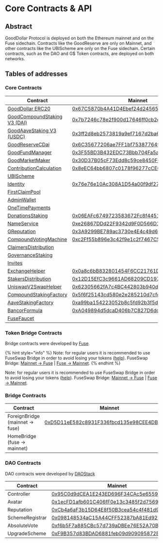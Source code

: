 # Core Contracts & API

## Abstract

GoodDollar Protocol is deployed on both the Ethereum mainnet and on the Fuse sidechain. Contracts like the GoodReserve are only on Mainnet, and other contracts like the UBIScheme are only on the Fuse sidechain. Certain contracts, such as the DAO and G$ Token contracts, are deployed on both networks.

## Tables of addresses

### Core Contracts

| Contract                                                      | Mainnet                                                                                                               | Fuse                                                                                                                                   | Source code                                                                                                                                                                  |
| ------------------------------------------------------------- | --------------------------------------------------------------------------------------------------------------------- | -------------------------------------------------------------------------------------------------------------------------------------- | ---------------------------------------------------------------------------------------------------------------------------------------------------------------------------- |
| [GoodDollar ERC20](gooddollar.md)                             | [0x67C5870b4A41D4Ebef24d2456547A03F1f3e094B](https://etherscan.io/address/0x67C5870b4A41D4Ebef24d2456547A03F1f3e094B) | [0x495d133B938596C9984d462F007B676bDc57eCEC](https://explorer.fuse.io/address/0x495d133B938596C9984d462F007B676bDc57eCEC/transactions) | [GoodDollar.sol](https://github.com/GoodDollar/GoodContracts/blob/master/contracts/token/GoodDollar.sol)                                                                     |
| [GoodCompoundStaking V3 (DAI)](goodcompoundstaking-v2-dai.md) | [0x7b7246c78e2f900d17646ff0cb2ec47d6ba10754](https://etherscan.io/address/0x7b7246c78e2f900d17646ff0cb2ec47d6ba10754) |                                                                                                                                        | [GoodCompoundStakingV2.sol](https://github.com/GoodDollar/GoodProtocol/commit/ca2516b30743d888c27f473bb2dbcd21492c790a)                                                      |
| [GoodAaveStaking V3 (USDC)](goodaavestaking-v2-usdc.md)       | [0x3ff2d8eb2573819a9ef7167d2ba6fd6d31b17f4f](https://etherscan.io/address/0x3ff2d8eb2573819a9ef7167d2ba6fd6d31b17f4f) |                                                                                                                                        | [GoodAaveStakingV2.sol](https://github.com/GoodDollar/GoodProtocol/commit/ca2516b30743d888c27f473bb2dbcd21492c790a)                                                          |
| [GoodReserveCDai](goodreservecdai.md)                         | [0x6C35677206ae7FF1bf753877649cF57cC30D1c42](https://etherscan.io/address/0x6C35677206ae7FF1bf753877649cF57cC30D1c42) |                                                                                                                                        | [GoodReserveCDai.sol](https://github.com/GoodDollar/GoodContracts/blob/master/stakingModel/contracts/GoodReserveCDai.sol)                                                    |
| [GoodFundManager](goodfundmanager.md)                         | [0x3F55BD3B432EDC73Bbb704Fa5a29CC08dc1aDBEB](https://etherscan.io/address/0x3F55BD3B432EDC73Bbb704Fa5a29CC08dc1aDBEB) |                                                                                                                                        | [GoodFundManager.sol](https://github.com/GoodDollar/GoodProtocol/blob/master/contracts/staking/GoodFundManager.sol)                                                          |
| [GoodMarketMaker](goodmarketmaker.md)                         | [0x30D37B05cF73Edd8c59ce8450F093f6C06dA9272](https://etherscan.io/address/0x30D37B05cF73Edd8c59ce8450F093f6C06dA9272) |                                                                                                                                        | [GoodMarketMaker.sol](https://github.com/GoodDollar/GoodProtocol/blob/master/contracts/reserve/GoodMarketMaker.sol)                                                          |
| [ContributionCalculation](contributioncalculation.md)         | [0x8eEC64bb6807c0178f96277cCE6a334B4e565E5C](https://etherscan.io/address/0x8eEC64bb6807c0178f96277cCE6a334B4e565E5C) |                                                                                                                                        | [ContributionCalculation.sol](https://github.com/GoodDollar/GoodContracts/blob/master/stakingModel/contracts/ContributionCalculation.sol)                                    |
| [UBIScheme](ubischeme.md)                                     |                                                                                                                       | [0xd253A5203817225e9768C05E5996d642fb96bA86](https://explorer.fuse.io/address/0xd253A5203817225e9768C05E5996d642fb96bA86/transactions) | [UBIScheme.sol](https://github.com/GoodDollar/GoodProtocol/blob/master/contracts/ubi/UBIScheme.sol)                                                                          |
| [Identity](identity.md)                                       | [0x76e76e10Ac308A1D54a00f9df27EdCE4801F288b](https://etherscan.io/address/0x76e76e10Ac308A1D54a00f9df27EdCE4801F288b) | [0xFa8d865A962ca8456dF331D78806152d3aC5B84F](https://explorer.fuse.io/address/0xFa8d865A962ca8456dF331D78806152d3aC5B84F/transactions) | [Identity.sol](https://github.com/GoodDollar/GoodContracts/blob/master/contracts/identity/Identity.sol)                                                                      |
| [FirstClaimPool](firstclaimpool.md)                           |                                                                                                                       | [0x18BcdF79A724648bF34eb06701be81bD072A2384](https://explorer.fuse.io/address/0x18BcdF79A724648bF34eb06701be81bD072A2384/transactions) | [FirstClaimPool.sol](https://github.com/GoodDollar/GoodContracts/blob/master/stakingModel/contracts/FirstClaimPool.sol)                                                      |
| [AdminWallet](adminwallet.md)                                 |                                                                                                                       | [0x9F75dAcB77419b87f568d417eBc84346e134144E](https://explorer.fuse.io/address/0x9F75dAcB77419b87f568d417eBc84346e134144E/transactions) | [AdminWallet.sol](https://github.com/GoodDollar/GoodContracts/blob/master/contracts/wallet/AdminWallet.sol)                                                                  |
| [OneTimePayments](onetimepayments.md)                         |                                                                                                                       | [0xd9Aa86e0Ddb932bD78ab8c71C1B98F83cF610Bd4](https://explorer.fuse.io/address/0xd9Aa86e0Ddb932bD78ab8c71C1B98F83cF610Bd4/transactions) | [OneTimePayments.sol](https://github.com/GoodDollar/GoodContracts/blob/master/contracts/dao/schemes/OneTimePayments.sol)                                                     |
| [DonationsStaking](donationsstaking.md)                       | [0x06EAFc6749723583672Fc8f4451c8ec0E59F5798](https://etherscan.io/address/0x06EAFc6749723583672Fc8f4451c8ec0E59F5798) |                                                                                                                                        | [DonationsStakinng.sol](https://github.com/GoodDollar/GoodProtocol/blob/master/contracts/staking/DonationsStaking.sol)                                                       |
| [NameService](nameservice.md)                                 | [0xe26867DDd22F9342d9F0D566D182f2c960683971](https://etherscan.io/address/0xe26867DDd22F9342d9F0D566D182f2c960683971) | [0xec6dcE387B1616a0c44fF2E4fA9E90E53Cf14eb0](https://explorer.fuse.io/address/0xec6dcE387B1616a0c44fF2E4fA9E90E53Cf14eb0/transactions) | [NameService.sol](https://github.com/GoodDollar/GoodProtocol/blob/master/contracts/utils/NameService.sol)                                                                    |
| [GReputation](greputation.md)                                 | [0x3A9299BE789ac3730e4E4c49d6d2Ad1b8BC34DFf](https://etherscan.io/address/0x3A9299BE789ac3730e4E4c49d6d2Ad1b8BC34DFf) | [0x603B8C0F110E037b51A381CBCacAbb8d6c6E4543](https://explorer.fuse.io/address/0x603B8C0F110E037b51A381CBCacAbb8d6c6E4543/transactions) | [GReputation.sol](https://github.com/GoodDollar/GoodProtocol/blob/master/contracts/governance/GReputation.sol)                                                               |
| [CompoundVotingMachine](compoundvotingmachine.md)             | [0xc2Ff55b896e3c42f9e1c2f7467C51b93F1C23dFD](https://etherscan.io/address/0xc2Ff55b896e3c42f9e1c2f7467C51b93F1C23dFD) | [0x57Ee6Ceff51CB30Ecb1245934a882c500Fbec1e9](https://explorer.fuse.io/address/0x57Ee6Ceff51CB30Ecb1245934a882c500Fbec1e9/transactions) | [CompoundVotingMachine.sol](https://github.com/GoodDollar/GoodProtocol/blob/master/contracts/governance/CompoundVotingMachine.sol)                                           |
| [ClaimersDistribution](claimersdistribution.md)               |                                                                                                                       | [0x1aE4929090258A9D5000D98Cfb8A27174d345834](https://explorer.fuse.io/address/0x1aE4929090258A9D5000D98Cfb8A27174d345834/transactions) | [ClaimersDistribution.sol](https://github.com/GoodDollar/GoodProtocol/blob/master/contracts/governance/ClaimersDistribution.sol)                                             |
| [GovernanceStaking](governancestaking.md)                     |                                                                                                                       | [0xB7C3e738224625289C573c54d402E9Be46205546](https://explorer.fuse.io/address/0xB7C3e738224625289C573c54d402E9Be46205546/transactions) | [GovarnanceStaking.sol](https://github.com/GoodDollar/GoodProtocol/blob/master/contracts/governance/GovarnanceStaking.sol)                                                   |
| [Invites](invites.md)                                         |                                                                                                                       | [0xCa2F09c3ccFD7aD5cB9276918Bd1868f2b922ea0](https://explorer.fuse.io/address/0xCa2F09c3ccFD7aD5cB9276918Bd1868f2b922ea0/transactions) | [InvitesV1.sol](https://github.com/GoodDollar/GoodProtocol/blob/master/contracts/unaudited-foundation/InvitesV1.sol)                                                         |
| [ExchangeHelper](exchangehelper.md)                           | [0x0a8c6bB832801454F6CC21761D0A293Caa003296](https://etherscan.io/address/0x0a8c6bB832801454F6CC21761D0A293Caa003296) |                                                                                                                                        | [ExchangeHelper.sol](https://github.com/GoodDollar/GoodProtocol/blob/91d455b607750cf417f6443740ce71a4d6aa8eac/contracts/reserve/ExchangeHelper.sol)                          |
| [StakersDistribution](stakersdistribution.md)                 | [0x12D15EfC3c9661AD68209CD197D416BFd9B145f5](https://etherscan.io/address/0x12D15EfC3c9661AD68209CD197D416BFd9B145f5) |                                                                                                                                        | [StakersDistribution.sol](https://github.com/GoodDollar/GoodProtocol/blob/91d455b607750cf417f6443740ce71a4d6aa8eac/contracts/governance/StakersDistribution.sol)             |
| [UniswapV2SwapHelper](uniswapv2swaphelper.md)                 | [0x62305662fA7c4BC442803b940d9192DbDC92D710](https://etherscan.io/address/0x62305662fA7c4BC442803b940d9192DbDC92D710) |                                                                                                                                        | [UniswapV2SwapHelper.sol](https://github.com/GoodDollar/GoodProtocol/blob/926e5b25dd121f7c9e8ebc9efa14a99b34e049cd/contracts/staking/UniswapV2SwapHelper.sol)                |
| [CompoundStakingFactory](compoundstakingfactory.md)           | [0x5f6f25143cd580e2e285210d7cfcb26e59cf9566](https://etherscan.io/address/0x5f6f25143cd580e2e285210d7cfcb26e59cf9566) |                                                                                                                                        | [CompoundStakingFactory.sol](https://github.com/GoodDollar/GoodProtocol/blob/91d455b607750cf417f6443740ce71a4d6aa8eac/contracts/staking/compound/CompoundStakingFactory.sol) |
| [AaveStakingFactory](aavestakingfactory.md)                   | [0xa99ba154223052b8c5fd92b3f5df9eb08b72d5fc](https://etherscan.io/address/0xa99ba154223052b8c5fd92b3f5df9eb08b72d5fc) |                                                                                                                                        | [AaveStakingFactory.sol](https://github.com/GoodDollar/GoodProtocol/blob/91d455b607750cf417f6443740ce71a4d6aa8eac/contracts/staking/aave/AaveStakingFactory.sol)             |
| [BancorFormula](broken-reference)                             | [0xA049894d5dcaD406b7C827D6dc6A0B58CA4AE73a](https://etherscan.io/address/0xA049894d5dcaD406b7C827D6dc6A0B58CA4AE73a) |                                                                                                                                        | [BancorFormula.sol](https://github.com/GoodDollar/GoodProtocol/blob/master/contracts/utils/BancorFormula.sol)                                                                |
| [FuseFaucet](fusefaucet.md)                                   |                                                                                                                       | [0x01ab5966C1d742Ae0CFF7f14cC0F4D85156e83d9](https://explorer.fuse.io/address/0x01ab5966C1d742Ae0CFF7f14cC0F4D85156e83d9/transactions) | [FuseFaucet.sol](https://github.com/GoodDollar/GoodProtocol/blob/master/contracts/unaudited-foundation/FuseFaucet.sol)                                                       |

### Token Bridge Contracts

Bridge contracts were developed by [Fuse](https://fuse.io).

{% hint style="info" %}
Note: for regular users it is recommended to use FuseSwap Bridge in order to avoid losing your tokens ([help](https://docs.fuse.io/fuseswap/bridge-fuse-erc20-tokens)). FuseSwap Bridge: [Mainnet -> Fuse](https://fuseswap.com/#/bridge/0x67C5870b4A41D4Ebef24d2456547A03F1f3e094B) | [Fuse -> Mainnet](https://fuseswap.com/#/bridge/0x495d133B938596C9984d462F007B676bDc57eCEC).
{% endhint %}

Note: for regular users it is recommended to use FuseSwap Bridge in order to avoid losing your tokens ([help](https://docs.fuse.io/fuseswap/bridge-fuse-erc20-tokens)). FuseSwap Bridge: [Mainnet -> Fuse](https://fuseswap.com/#/bridge/0x67C5870b4A41D4Ebef24d2456547A03F1f3e094B) | [Fuse -> Mainnet](https://fuseswap.com/#/bridge/0x495d133B938596C9984d462F007B676bDc57eCEC).

### Bridge Contracts

| Contract                        | Mainnet                                                                                                               | Fuse                                                                                                                      | Source code                                                                                                                                                                       |
| ------------------------------- | --------------------------------------------------------------------------------------------------------------------- | ------------------------------------------------------------------------------------------------------------------------- | --------------------------------------------------------------------------------------------------------------------------------------------------------------------------------- |
| ForeignBridge (mainnet -> fuse) | [0xD5D11eE582c8931F336fbcd135e98CEE4DB8CCB0](https://etherscan.io/address/0xD5D11eE582c8931F336fbcd135e98CEE4DB8CCB0) |                                                                                                                           | [ForeignAMBErc677ToErc677.sol](https://github.com/fuseio/tokenbridge-contracts/blob/master/contracts/upgradeable\_contracts/amb\_erc677\_to\_erc677/ForeignAMBErc677ToErc677.sol) |
| HomeBridge (fuse -> mainnet)    |                                                                                                                       | [0xD39021DB018E2CAEadb4B2e6717D31550e7918D0](https://explorer.fuse.io/address/0xD39021DB018E2CAEadb4B2e6717D31550e7918D0) | [HomeAMBErc677ToErc677.sol](https://github.com/fuseio/tokenbridge-contracts/blob/master/contracts/upgradeable\_contracts/amb\_erc677\_to\_erc677/HomeAMBErc677ToErc677.sol)       |

### DAO Contracts

DAO contracts were developed by [DAOStack](https://daostack.io)

| Contract        | Mainnet                                                                                                               | Fuse                                                                                                                      | Source code                                                                                                      |
| --------------- | --------------------------------------------------------------------------------------------------------------------- | ------------------------------------------------------------------------------------------------------------------------- | ---------------------------------------------------------------------------------------------------------------- |
| Controller      | [0x95C0d9dCEA1E243ED696F34CAc5e6559C3c128a3](https://etherscan.io/address/0x95C0d9dCEA1E243ED696F34CAc5e6559C3c128a3) | [0xBcE053b99e22158f8B62f4DBFbEdE1f936b2D4e4](https://explorer.fuse.io/address/0xBcE053b99e22158f8B62f4DBFbEdE1f936b2D4e4) | [Controller.sol](http://github.com/daostack/arc/tree/master/contracts/controller/Controller.sol)                 |
| Avatar          | [0x1ecFD1afb601C406fF0e13c3485f2d75699b6817](https://etherscan.io/address/0x1ecFD1afb601C406fF0e13c3485f2d75699b6817) | [0xf96dADc6D71113F6500e97590760C924dA1eF70e](https://explorer.fuse.io/address/0xf96dADc6D71113F6500e97590760C924dA1eF70e) | [Avatar.sol](http://github.com/daostack/arc/tree/master/contracts/controller/Avatar.sol)                         |
| Reputation      | [0xCb4a6aF3b15D64E8f50B3cea54c4f481d9E434C1](https://etherscan.io/address/0xCb4a6aF3b15D64E8f50B3cea54c4f481d9E434C1) | [0x0be7C592374EE0bD0CcBFC76Be758a138BcaEc6E](https://explorer.fuse.io/address/0x0be7C592374EE0bD0CcBFC76Be758a138BcaEc6E) | [Reputation.sol](http://github.com/daostack/infra/tree/master/contracts/Reputation.sol)                          |
| SchemeRegistrar | [0x098148534aC15A44CFF52387bA81Ed929589eCAf](https://etherscan.io/address/0x098148534aC15A44CFF52387bA81Ed929589eCAf) | [0x12F706FaafCBf8093282Dba0c40eD0D4Eb5CAF54](https://explorer.fuse.io/address/0x12F706FaafCBf8093282Dba0c40eD0D4Eb5CAF54) | [SchemeRegistrar.sol](http://github.com/daostack/arc/tree/master/contracts/universalSchemes/SchemeRegistrar.sol) |
| AbsoluteVote    | [0xf6b5F7a885CBc57d739aDBEe76E52A70Bc04D795](https://etherscan.io/address/0xCb4a6aF3b15D64E8f50B3cea54c4f481d9E434C1) | [0xf6b5F7a885CBc57d739aDBEe76E52A70Bc04D795](https://explorer.fuse.io/address/0x0be7C592374EE0bD0CcBFC76Be758a138BcaEc6E) | [AbsoluteVote.sol](http://github.com/daostack/infra/tree/master/contracts/votingMachines/AbsoluteVote.sol)       |
| UpgradeScheme   | [0xF9B357d83BDAD6881feb09d909095872B93203d0](https://etherscan.io/address/0xF9B357d83BDAD6881feb09d909095872B93203d0) | [0x653c67Be5b3739708e84B61641253822405d78D8](https://explorer.fuse.io/address/0x653c67Be5b3739708e84B61641253822405d78D8) | [UpgradeScheme.sol](http://github.com/daostack/arc/tree/master/contracts/universalSchemes/UpgradeScheme.sol)     |



